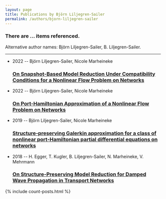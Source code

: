 ```yaml
---
layout: page
title: Publications by Björn Liljegren-Sailer
permalink: /authors/bjorn-liljegren-sailer
---
```


<h3 id="number-posts">There are ... items referenced.</h3>
<p id='info-authors'>Alternative author names: Björn Liljegren-Sailer, B. Liljegren-Sailer.</p>
<hr />
<ul class="post-list">
<li><span class='post-meta'>2022 -- Björn Liljegren-Sailer, Nicole Marheineke</span><h3><a class='post-link' href="{{ site.baseurl }}/on-snapshot-based-model-reduction-under-compatibility-conditions-for-a-nonlinear-flow-problem-on-networks">On Snapshot-Based Model Reduction Under Compatibility Conditions for a Nonlinear Flow Problem on Networks</a></h3></li>
<li><span class='post-meta'>2022 -- Björn Liljegren-Sailer, Nicole Marheineke</span><h3><a class='post-link' href="{{ site.baseurl }}/on-port-hamiltonian-approximation-of-a-nonlinear-flow-problem-on-networks">On Port-Hamiltonian Approximation of a Nonlinear Flow Problem on Networks</a></h3></li>
<li><span class='post-meta'>2019 -- Björn Liljegren-Sailer, Nicole Marheineke</span><h3><a class='post-link' href="{{ site.baseurl }}/structure-preserving-galerkin-approximation-for-a-class-of-nonlinear-port-hamiltonian-partial-differential-equations-on-networks">Structure‐preserving Galerkin approximation for a class of nonlinear port‐Hamiltonian partial differential equations on networks</a></h3></li>
<li><span class='post-meta'>2018 -- H. Egger, T. Kugler, B. Liljegren-Sailer, N. Marheineke, V. Mehrmann</span><h3><a class='post-link' href="{{ site.baseurl }}/on-structure-preserving-model-reduction-for-damped-wave-propagation-in-transport-networks">On Structure-Preserving Model Reduction for Damped Wave Propagation in Transport Networks</a></h3></li>

</ul>
{% include count-posts.html %}
